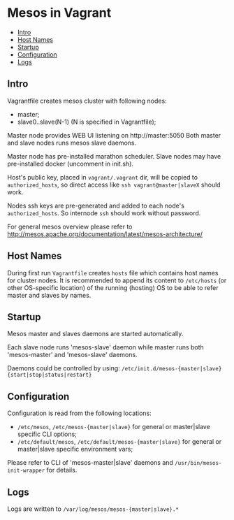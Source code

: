 Mesos in Vagrant
================

- [Intro](#intro)
- [Host Names](#host-names)
- [Startup](#startup)
- [Configuration](#configuration)
- [Logs](#logs)

Intro
-----
Vagrantfile creates mesos cluster with following nodes:
- master;
- slave0..slave(N-1) (N is specified in Vagrantfile);

Master node provides WEB UI listening on http://master:5050
Both master and slave nodes runs mesos slave daemons.

Master node has pre-installed marathon scheduler.
Slave nodes may have pre-installed docker (uncomment in init.sh).

Host's public key, placed in `vagrant/.vagrant` dir, will be
copied to `authorized_hosts`, so direct access like `ssh vagrant@master|slaveX`
should work.

Nodes ssh keys are pre-generated and added to each node's `authorized_hosts`.
So internode `ssh` should work without password.

For general mesos overview please refer to
http://mesos.apache.org/documentation/latest/mesos-architecture/

Host Names
----------
During first run `Vagrantfile` creates `hosts` file which
contains host names for cluster nodes. It is recommended
to append its content to `/etc/hosts` (or other OS-specific
location) of the running (hosting) OS to be able to refer
master and slaves by names.

Startup
-------
Mesos master and slaves daemons are started automatically.

Each slave node runs 'mesos-slave' daemon while master runs both
'mesos-master' and 'mesos-slave' daemons.

Daemons could be controlled by using:
`/etc/init.d/mesos-{master|slave} {start|stop|status|restart}`

Configuration
-------------
Configuration is read from the following locations:
- `/etc/mesos`, `/etc/mesos-{master|slave}`
  for general or master|slave specific CLI options;
- `/etc/default/mesos`, `/etc/default/mesos-{master|slave}`
  for general or master|slave specific environment vars;

Please refer to CLI of 'mesos-master|slave' daemons and `/usr/bin/mesos-init-wrapper`
for details.

Logs
----
Logs are written to `/var/log/mesos/mesos-{master|slave}.*`

